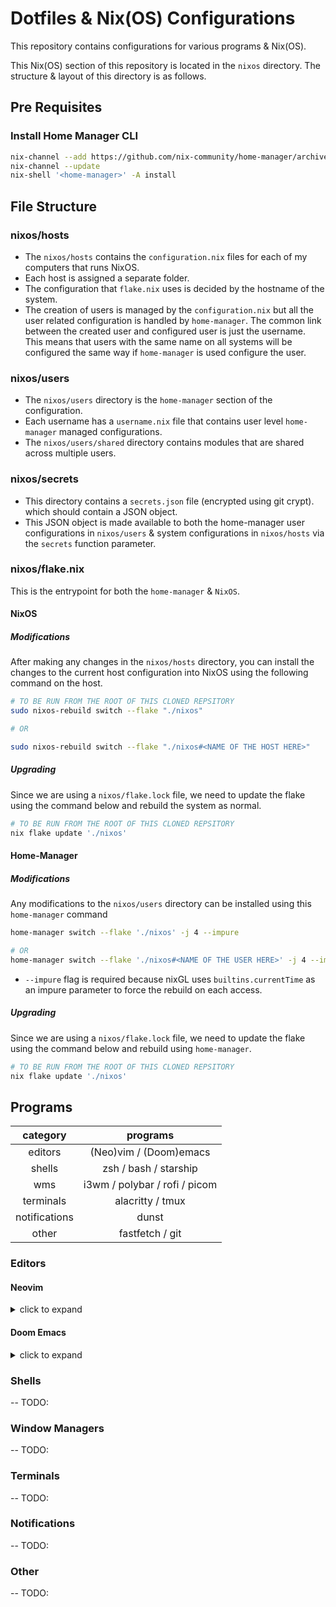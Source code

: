 # Dotfiles & Nix(OS) Configurations

This repository contains configurations for various programs & Nix(OS).

This Nix(OS) section of this repository is located in the `nixos` directory. The structure & layout of this directory is as follows.

## Pre Requisites

### Install Home Manager CLI
```bash
nix-channel --add https://github.com/nix-community/home-manager/archive/master.tar.gz home-manager
nix-channel --update
nix-shell '<home-manager>' -A install
```

## File Structure

### nixos/hosts

- The `nixos/hosts` contains the `configuration.nix` files for each of my computers that runs NixOS. 
- Each host is assigned a separate folder. 
- The configuration that `flake.nix` uses is decided by the hostname of the system.
- The creation of users is managed by the `configuration.nix` but all the user related configuration is handled by `home-manager`. The common link between the created user and configured user is just the username. This means that users with the same name on all systems will be configured the same way if `home-manager` is used configure the user.

### nixos/users
- The `nixos/users` directory is the `home-manager` section of the configuration.
- Each username has a `username.nix` file that contains user level `home-manager` managed configurations.
- The `nixos/users/shared` directory contains modules that are shared across multiple users.

### nixos/secrets

- This directory contains a `secrets.json` file (encrypted using git crypt). which should contain a JSON object.
- This JSON object is made available to both the home-manager user configurations in `nixos/users` & system configurations in `nixos/hosts` via the `secrets` function parameter.

### nixos/flake.nix

This is the entrypoint for both the `home-manager` & `NixOS`. 

#### NixOS

##### Modifications

After making any changes in the `nixos/hosts` directory, you can install the changes to the current host configuration into NixOS using the following command on the host.

```bash
# TO BE RUN FROM THE ROOT OF THIS CLONED REPSITORY
sudo nixos-rebuild switch --flake "./nixos"

# OR 

sudo nixos-rebuild switch --flake "./nixos#<NAME OF THE HOST HERE>"
```

##### Upgrading 

Since we are using a `nixos/flake.lock` file, we need to update the flake using the command below and rebuild the system as normal.

```bash
# TO BE RUN FROM THE ROOT OF THIS CLONED REPSITORY
nix flake update './nixos'
```

#### Home-Manager

##### Modifications

Any modifications to the `nixos/users` directory can be installed using this `home-manager` command

```bash
home-manager switch --flake './nixos' -j 4 --impure

# OR 
home-manager switch --flake './nixos#<NAME OF THE USER HERE>' -j 4 --impure
```

* `--impure` flag is required because nixGL uses `builtins.currentTime` as an impure parameter to force the rebuild on each access.

##### Upgrading

Since we are using a `nixos/flake.lock` file, we need to update the flake using the command below and rebuild using `home-manager`.

```bash
# TO BE RUN FROM THE ROOT OF THIS CLONED REPSITORY
nix flake update './nixos'
```

## Programs
category | programs
:-------:|:--------:
editors | (Neo)vim / (Doom)emacs
shells  | zsh / bash / starship
wms     | i3wm / polybar / rofi / picom
terminals | alacritty / tmux
notifications | dunst
other | fastfetch / git

### Editors

#### Neovim
<details>
    <summary>click to expand</summary>
    Since, neovim is handled by `home-manager` entirely, no additional steps are required to setup neovim
</details>

#### Doom Emacs
<details>
    <summary>click to expand</summary>
    doom emacs configuration files are installed by `home-manager` but installed doom emacs itself needs to be handled manually according to the instructions in <a href="https://github.com/doomemacs/doomemacs?tab=readme-ov-file#install">doomemacs repository</a>
</details>

### Shells
-- TODO: 

### Window Managers
-- TODO: 

### Terminals
-- TODO: 

### Notifications
-- TODO: 

### Other
-- TODO: 


